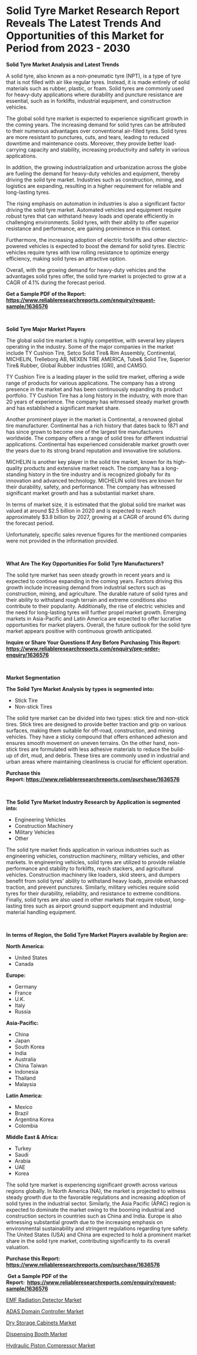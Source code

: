 <p><h1>Solid Tyre Market Research Report Reveals The Latest Trends And Opportunities of this Market for Period from 2023 - 2030</h1></p><p><strong>Solid Tyre Market Analysis and Latest Trends</strong></p>
<p><p>A solid tyre, also known as a non-pneumatic tyre (NPT), is a type of tyre that is not filled with air like regular tyres. Instead, it is made entirely of solid materials such as rubber, plastic, or foam. Solid tyres are commonly used for heavy-duty applications where durability and puncture resistance are essential, such as in forklifts, industrial equipment, and construction vehicles.</p><p>The global solid tyre market is expected to experience significant growth in the coming years. The increasing demand for solid tyres can be attributed to their numerous advantages over conventional air-filled tyres. Solid tyres are more resistant to punctures, cuts, and tears, leading to reduced downtime and maintenance costs. Moreover, they provide better load-carrying capacity and stability, increasing productivity and safety in various applications.</p><p>In addition, the growing industrialization and urbanization across the globe are fueling the demand for heavy-duty vehicles and equipment, thereby driving the solid tyre market. Industries such as construction, mining, and logistics are expanding, resulting in a higher requirement for reliable and long-lasting tyres.</p><p>The rising emphasis on automation in industries is also a significant factor driving the solid tyre market. Automated vehicles and equipment require robust tyres that can withstand heavy loads and operate efficiently in challenging environments. Solid tyres, with their ability to offer superior resistance and performance, are gaining prominence in this context.</p><p>Furthermore, the increasing adoption of electric forklifts and other electric-powered vehicles is expected to boost the demand for solid tyres. Electric vehicles require tyres with low rolling resistance to optimize energy efficiency, making solid tyres an attractive option.</p><p>Overall, with the growing demand for heavy-duty vehicles and the advantages solid tyres offer, the solid tyre market is projected to grow at a CAGR of 4.1% during the forecast period.</p></p>
<p><strong>Get a Sample PDF of the Report:&nbsp; <a href="https://www.reliableresearchreports.com/enquiry/request-sample/1636576">https://www.reliableresearchreports.com/enquiry/request-sample/1636576</a></strong></p>
<p>&nbsp;</p>
<p><strong>Solid Tyre Major Market Players</strong></p>
<p><p>The global solid tire market is highly competitive, with several key players operating in the industry. Some of the major companies in the market include TY Cushion Tire, Setco Solid Tire& Rim Assembly, Continental, MICHELIN, Trelleborg AB, NEXEN TIRE AMERICA, Tube& Solid Tire, Superior Tire& Rubber, Global Rubber industries (GRI), and CAMSO.</p><p>TY Cushion Tire is a leading player in the solid tire market, offering a wide range of products for various applications. The company has a strong presence in the market and has been continuously expanding its product portfolio. TY Cushion Tire has a long history in the industry, with more than 20 years of experience. The company has witnessed steady market growth and has established a significant market share.</p><p>Another prominent player in the market is Continental, a renowned global tire manufacturer. Continental has a rich history that dates back to 1871 and has since grown to become one of the largest tire manufacturers worldwide. The company offers a range of solid tires for different industrial applications. Continental has experienced considerable market growth over the years due to its strong brand reputation and innovative tire solutions.</p><p>MICHELIN is another key player in the solid tire market, known for its high-quality products and extensive market reach. The company has a long-standing history in the tire industry and is recognized globally for its innovation and advanced technology. MICHELIN solid tires are known for their durability, safety, and performance. The company has witnessed significant market growth and has a substantial market share.</p><p>In terms of market size, it is estimated that the global solid tire market was valued at around $2.5 billion in 2020 and is expected to reach approximately $3.8 billion by 2027, growing at a CAGR of around 6% during the forecast period.</p><p>Unfortunately, specific sales revenue figures for the mentioned companies were not provided in the information provided.</p></p>
<p>&nbsp;</p>
<p><strong>What Are The Key Opportunities For Solid Tyre Manufacturers?</strong></p>
<p><p>The solid tyre market has seen steady growth in recent years and is expected to continue expanding in the coming years. Factors driving this growth include increasing demand from industrial sectors such as construction, mining, and agriculture. The durable nature of solid tyres and their ability to withstand rough terrain and extreme conditions also contribute to their popularity. Additionally, the rise of electric vehicles and the need for long-lasting tyres will further propel market growth. Emerging markets in Asia-Pacific and Latin America are expected to offer lucrative opportunities for market players. Overall, the future outlook for the solid tyre market appears positive with continuous growth anticipated.</p></p>
<p><strong>Inquire or Share Your Questions If Any Before Purchasing This Report: <a href="https://www.reliableresearchreports.com/enquiry/pre-order-enquiry/1636576">https://www.reliableresearchreports.com/enquiry/pre-order-enquiry/1636576</a></strong></p>
<p>&nbsp;</p>
<p><strong>Market Segmentation</strong></p>
<p><strong>The Solid Tyre Market Analysis by types is segmented into:</strong></p>
<p><ul><li>Stick Tire</li><li>Non-stick Tires</li></ul></p>
<p><p>The solid tyre market can be divided into two types: stick tire and non-stick tires. Stick tires are designed to provide better traction and grip on various surfaces, making them suitable for off-road, construction, and mining vehicles. They have a sticky compound that offers enhanced adhesion and ensures smooth movement on uneven terrains. On the other hand, non-stick tires are formulated with less adhesive materials to reduce the build-up of dirt, mud, and debris. These tires are commonly used in industrial and urban areas where maintaining cleanliness is crucial for efficient operation.</p></p>
<p><strong>Purchase this Report:&nbsp;<a href="https://www.reliableresearchreports.com/purchase/1636576">https://www.reliableresearchreports.com/purchase/1636576</a></strong></p>
<p>&nbsp;</p>
<p><strong>The Solid Tyre Market Industry Research by Application is segmented into:</strong></p>
<p><ul><li>Engineering Vehicles</li><li>Construction Machinery</li><li>Military Vehicles</li><li>Other</li></ul></p>
<p><p>The solid tyre market finds application in various industries such as engineering vehicles, construction machinery, military vehicles, and other markets. In engineering vehicles, solid tyres are utilized to provide reliable performance and stability to forklifts, reach stackers, and agricultural vehicles. Construction machinery like loaders, skid steers, and dumpers benefit from solid tyres' ability to withstand heavy loads, provide enhanced traction, and prevent punctures. Similarly, military vehicles require solid tyres for their durability, reliability, and resistance to extreme conditions. Finally, solid tyres are also used in other markets that require robust, long-lasting tires such as airport ground support equipment and industrial material handling equipment.</p></p>
<p>&nbsp;</p>
<p><strong>In terms of Region, the Solid Tyre Market Players available by Region are:</strong></p>
<p>
    <p> <strong> North America: </strong>
        <ul>
            <li>United States</li>
            <li>Canada</li>
        </ul>
        </p> 
    <p> <strong> Europe: </strong>
        <ul>
            <li>Germany</li>
            <li>France</li>
            <li>U.K.</li>
            <li>Italy</li>
            <li>Russia</li>
        </ul>
        </p> 
    <p> <strong> Asia-Pacific: </strong>
        <ul>
            <li>China</li>
            <li>Japan</li>
            <li>South Korea</li>
            <li>India</li>
            <li>Australia</li>
            <li>China Taiwan</li>
            <li>Indonesia</li>
            <li>Thailand</li>
            <li>Malaysia</li>
        </ul>
        </p> 
    <p> <strong> Latin America: </strong>
        <ul>
            <li>Mexico</li>
            <li>Brazil</li>
            <li>Argentina Korea</li>
            <li>Colombia</li>
        </ul>
        </p> 
    <p> <strong> Middle East & Africa: </strong>
        <ul>
            <li>Turkey</li>
            <li>Saudi</li>
            <li>Arabia</li>
            <li>UAE</li>
            <li>Korea</li>
        </ul>
    </p>
    </p>
<p><p>The solid tyre market is experiencing significant growth across various regions globally. In North America (NA), the market is projected to witness steady growth due to the favorable regulations and increasing adoption of solid tyres in the industrial sector. Similarly, the Asia Pacific (APAC) region is expected to dominate the market owing to the booming industrial and construction sectors in countries such as China and India. Europe is also witnessing substantial growth due to the increasing emphasis on environmental sustainability and stringent regulations regarding tyre safety. The United States (USA) and China are expected to hold a prominent market share in the solid tyre market, contributing significantly to its overall valuation.</p></p>
<p><strong>Purchase this Report: <a href="https://www.reliableresearchreports.com/purchase/1636576">https://www.reliableresearchreports.com/purchase/1636576</a></strong></p>
<p>&nbsp;<strong>Get a Sample PDF of the Report:&nbsp;&nbsp;<a href="https://www.reliableresearchreports.com/enquiry/request-sample/1636576">https://www.reliableresearchreports.com/enquiry/request-sample/1636576</a></strong></p>
<p><strong></strong></p>
<p><p><a href="https://medium.com/@lauryframi644/emf-radiation-detector-nbsp-market-focuses-on-market-share-size-and-projected-forecast-till-2030-015171df5324">EMF Radiation Detector Market</a></p><p><a href="https://medium.com/@vincentalvarez1980/adas-domain-controller-market-size-and-market-trends-complete-industry-overview-2023-to-2030-9590482f10a1">ADAS Domain Controller Market</a></p><p><a href="https://medium.com/@mikeflatley6362/dry-storage-cabinets-market-competitive-analysis-market-trends-and-forecast-to-2030-2d73b106371d">Dry Storage Cabinets Market</a></p><p><a href="https://medium.com/@briaabshire64/dispensing-booth-market-analysis-and-sze-forecasted-for-period-from-2023-to-2030-abd8c378554a">Dispensing Booth Market</a></p><p><a href="https://medium.com/@itzelheller546/hydraulic-piston-compressor-market-share-evolution-and-market-growth-trends-2023-2030-ab2608a10ba8">Hydraulic Piston Compressor Market</a></p></p>